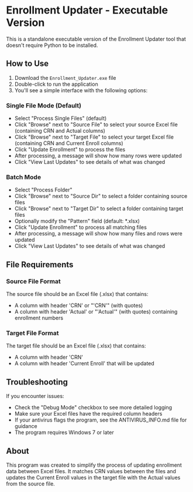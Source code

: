# Enrollment Updater - Executable Version

This is a standalone executable version of the Enrollment Updater tool that doesn't require Python to be installed.

## How to Use

1. Download the `Enrollment_Updater.exe` file
2. Double-click to run the application
3. You'll see a simple interface with the following options:

### Single File Mode (Default)
- Select "Process Single Files" (default)
- Click "Browse" next to "Source File" to select your source Excel file (containing CRN and Actual columns)
- Click "Browse" next to "Target File" to select your target Excel file (containing CRN and Current Enroll columns)
- Click "Update Enrollment" to process the files
- After processing, a message will show how many rows were updated
- Click "View Last Updates" to see details of what was changed

### Batch Mode
- Select "Process Folder"
- Click "Browse" next to "Source Dir" to select a folder containing source files
- Click "Browse" next to "Target Dir" to select a folder containing target files
- Optionally modify the "Pattern" field (default: *.xlsx)
- Click "Update Enrollment" to process all matching files
- After processing, a message will show how many files and rows were updated
- Click "View Last Updates" to see details of what was changed

## File Requirements

### Source File Format
The source file should be an Excel file (.xlsx) that contains:
- A column with header 'CRN' or "'CRN'" (with quotes)
- A column with header 'Actual' or "'Actual'" (with quotes) containing enrollment numbers

### Target File Format
The target file should be an Excel file (.xlsx) that contains:
- A column with header 'CRN' 
- A column with header 'Current Enroll' that will be updated

## Troubleshooting

If you encounter issues:
- Check the "Debug Mode" checkbox to see more detailed logging
- Make sure your Excel files have the required column headers
- If your antivirus flags the program, see the ANTIVIRUS_INFO.md file for guidance
- The program requires Windows 7 or later

## About

This program was created to simplify the process of updating enrollment data between Excel files. It matches CRN values between the files and updates the Current Enroll values in the target file with the Actual values from the source file.
